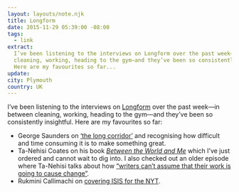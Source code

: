 ```yaml
---
layout: layouts/note.njk
title: Longform
date: 2015-11-29 05:39:00 -08:00
tags:
  - link
extract:
  I’ve been listening to the interviews on Longform over the past week—in between
  cleaning, working, heading to the gym—and they’ve been so consistently insightful.
  Here are my favourites so far...
update:
city: Plymouth
country: UK
---
```


I’ve been listening to the interviews on [Longform](http://longform.org/) over the past week—in between cleaning, working, heading to the gym—and they’ve been so consistently insightful. Here are my favourites so far:

- George Saunders on [‘the long corridor’](http://longform.org/posts/longform-podcast-75-george-saunders) and recognising how difficult and time consuming it is to make something great.
- Ta-Nehisi Coates on his book [_Between the World and Me_](http://longform.org/posts/longform-podcast-168-ta-nehisi-coates) which I’ve just ordered and cannot wait to dig into. I also checked out an older episode where Ta-Nehisi talks about how [“writers can’t assume that their work is going to cause change”](http://longform.org/posts/longform-podcast-97-ta-nehisi-coates).
- Rukmini Callimachi on [covering ISIS for the NYT](http://longform.org/posts/previously-on-the-longform-podcast-129-rukmini-callimachi).
